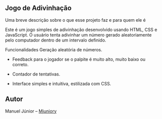 ## Jogo de Adivinhação

Uma breve descrição sobre o que esse projeto faz e para quem ele é

Este é um jogo simples de adivinhação desenvolvido usando HTML, CSS e JavaScript. O usuário tenta adivinhar um número gerado aleatoriamente pelo computador dentro de um intervalo definido.

Funcionalidades
Geração aleatória de números.

- Feedback para o jogador se o palpite é muito alto, muito baixo ou correto.

- Contador de tentativas.

- Interface simples e intuitiva, estilizada com CSS.

  
## Autor
Manuel Júnior – [Mjuniory](https://github.com/Mjuinory)
